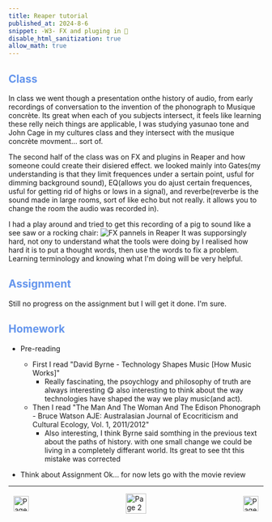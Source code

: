 ```yaml
---
title: Reaper tutorial
published_at: 2024-8-6
snippet: -W3- FX and pluging in 🔌
disable_html_sanitization: true
allow_math: true
---
```


<h2 style="color:CornflowerBlue;">Class</h2>
In class we went though a presentation onthe history of audio, from early recordings of conversation to the invention of the phonograph to Musique concrète. Its great when each of you subjects intersect, it feels like learning these relly neich things are applicable, I was studying yasunao tone and John Cage in my cultures class and they intersect with the musique concrète movment... sort of.

The second half of the class was on FX and plugins in Reaper and how someone could create their disiered effect. we looked mainly into Gates(my understanding is that they limit frequences under a sertain point, usful for dimming background sound), EQ(allows you do ajust certain frequences, usful for getting rid of highs or lows in a signal), and reverbe(reverbe is the sound made in large rooms, sort of like echo but not really. it allows you to change the room the audio was recorded in).

I had a play around and tried to get this recording of a pig to sound like a see saw or a rocking chair:
![FX pannels in Reaper](/w3/ReaperFX.png)
It was supporsingly hard, not ony to understand what the tools were doing by I realised how hard it is to put a thought words, then use the words to fix a problem. Learning terminology and knowing what I'm doing will be very helpful. 

<h2 style="color:CornflowerBlue;">Assignment</h2>

Still no progress on the assignment but I will get it done. I'm sure.

<h2 style="color:CornflowerBlue;">Homework</h2>

- Pre-reading
    - First I read "David Byrne - Technology Shapes Music [How Music Works]"
        - Really fascinating, the psoychlogy and philosophy of truth are always interesting 😋 also interesting to think about the way technologies have shaped the way we play music(and act). 
    - Then I read "The Man And The Woman And The Edison Phonograph - Bruce Watson AJE: Australasian Journal of Ecocriticism and Cultural Ecology, Vol. 1, 2011/2012"
        - Also interesting, I think Byrne said somthing in the previous text about the paths of history. with one small change we could be living in a completely differant world. Its great to see tht this mistake was corrected

- Think about Assignment 
Ok... for now lets go with the movie review

---
<style>
.container {
    display: flex;
    justify-content: space-between;
    align-items: center;
    padding: 0 10px; /* Optional: Add some padding if needed */
}

.button {
    display: flex;
    align-items: center;
    /* Add additional styling for buttons if needed */
}

.button img {
    display: block;
}
</style>


<body>
    <div class="container">
        <a href="/02-downloading-reaper" class="button left">
            <img id= "back_id" src="/Images/white/1.png" width="30" height="30" alt="Page 1">
        </a>
        <a href="/" class="button middle">
            <img id= "home_id" src="/Images/white/2.png" width="40" height="40" alt="Page 2">
        </a>
        <a href="/04-working-on-assignment" class="button right">
            <img id= "next_id" src="/Images/white/3.png" width="30" height="30" alt="Page 3">
        </a>
    </div>
</body>


<script>

    const icon_elements = Array.from (document.getElementsByTagName (`img`))
    icon_elements.forEach ((element, index) => {

        element.onpointerover = () => {
            element.src = `Images/dark/${ index + 1}.png`
        }
        element.onpointerleave = () => {
            element.src = `Images/white/${ index + 1}.png`
        }
    })


</script>